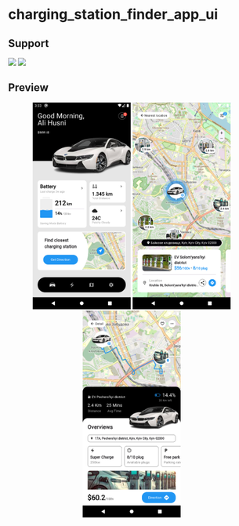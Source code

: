 # charging_station_finder_app_ui

## Support

<p>
<a href="https://sociabuzz.com/syarifhidayatullah2020/tribe" target='_blank'>
<img src="https://sociabuzz.s3.ap-southeast-1.amazonaws.com//landing-page/img/sociabuzz-logo.png" width="100"></a>

<a href="https://www.buymeacoffee.com/syarifhidayat"  target='_blank'>
<img src="https://media.tenor.com/Is0ELiJnoU0AAAAi/buymeacoffee-button.gif" width="100"></a>
</p>


## Preview

<p align="middle">
<img src="assets/previews/Screenshot_1699518794.png" width="200">
<img src="assets/previews/Screenshot_1699518799.png" width="200">
<img src="assets/previews/Screenshot_1699518809.png" width="200">
</p>
